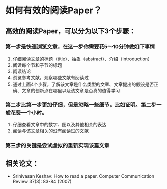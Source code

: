 # 如何有效的阅读Paper？

## 高效的阅读Paper，可以分为以下3个步骤：

### 第一步是快速浏览文章，在这一步你需要花5～10分钟做如下事情

  1. 仔细阅读文章的标题（title）、抽象（abstract）、介绍（introduction）
  2. 阅读每个节和子节的标题
  3. 阅读结论
  4. 浏览参考文献，观察哪些文献有阅读过
  5. 通过上面4个步骤，了解该文章是什么类型的文章、文章提出的假设是否正确、文章的创新点在哪里以及该文章是否真的值得学习
  
### 第二步比第一步更加仔细，但是忽略一些细节，比如证明。第二步一般花费一个小时。

  1. 仔细查看文章中的数字、图以及其他相关的表达
  2. 阅读与该文章相关的没有阅读过的文献
  
### 第三步的关键是尝试虚拟的重新实现该篇文章

## 相关论文：
* Srinivasan Keshav: How to read a paper. Computer Communication Review 37(3): 83-84 (2007)
